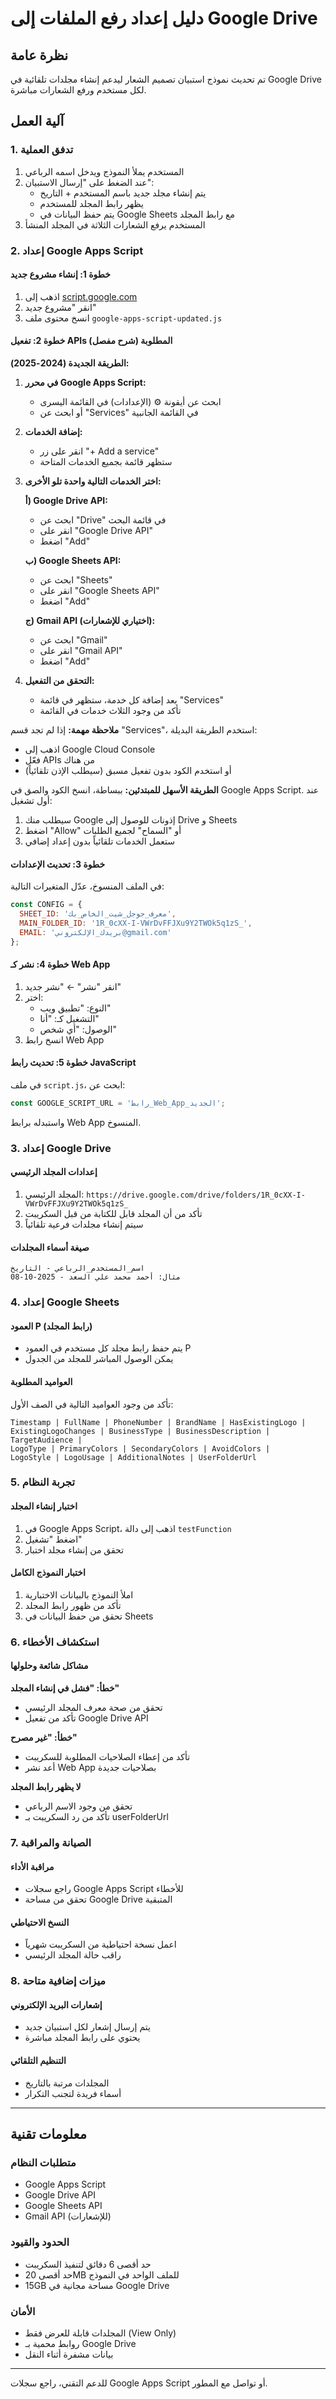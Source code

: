 # دليل إعداد رفع الملفات إلى Google Drive

## نظرة عامة
تم تحديث نموذج استبيان تصميم الشعار ليدعم إنشاء مجلدات تلقائية في Google Drive لكل مستخدم ورفع الشعارات مباشرة.

## آلية العمل

### 1. تدفق العملية
1. المستخدم يملأ النموذج ويدخل اسمه الرباعي
2. عند الضغط على "إرسال الاستبيان":
   - يتم إنشاء مجلد جديد باسم المستخدم + التاريخ
   - يظهر رابط المجلد للمستخدم
   - يتم حفظ البيانات في Google Sheets مع رابط المجلد
3. المستخدم يرفع الشعارات الثلاثة في المجلد المنشأ

### 2. إعداد Google Apps Script

#### خطوة 1: إنشاء مشروع جديد
1. اذهب إلى [script.google.com](https://script.google.com)
2. انقر "مشروع جديد"
3. انسخ محتوى ملف `google-apps-script-updated.js`

#### خطوة 2: تفعيل APIs المطلوبة (شرح مفصل)

**الطريقة الجديدة (2024-2025):**

1. **في محرر Google Apps Script:**
   - ابحث عن أيقونة ⚙️ (الإعدادات) في القائمة اليسرى
   - أو ابحث عن "Services" في القائمة الجانبية

2. **إضافة الخدمات:**
   - انقر على زر "+ Add a service" 
   - ستظهر قائمة بجميع الخدمات المتاحة

3. **اختر الخدمات التالية واحدة تلو الأخرى:**
   
   **أ) Google Drive API:**
   - ابحث عن "Drive" في قائمة البحث
   - انقر على "Google Drive API"
   - اضغط "Add"
   
   **ب) Google Sheets API:**
   - ابحث عن "Sheets" 
   - انقر على "Google Sheets API"
   - اضغط "Add"
   
   **ج) Gmail API (اختياري للإشعارات):**
   - ابحث عن "Gmail"
   - انقر على "Gmail API" 
   - اضغط "Add"

4. **التحقق من التفعيل:**
   - بعد إضافة كل خدمة، ستظهر في قائمة "Services"
   - تأكد من وجود الثلاث خدمات في القائمة

**ملاحظة مهمة:** 
إذا لم تجد قسم "Services"، استخدم الطريقة البديلة:
- اذهب إلى Google Cloud Console
- فعّل APIs من هناك
- أو استخدم الكود بدون تفعيل مسبق (سيطلب الإذن تلقائياً)

**الطريقة الأسهل للمبتدئين:**
ببساطة، انسخ الكود والصق في Google Apps Script. عند أول تشغيل:
1. سيطلب منك Google إذونات للوصول إلى Drive و Sheets
2. اضغط "Allow" أو "السماح" لجميع الطلبات
3. ستعمل الخدمات تلقائياً بدون إعداد إضافي

#### خطوة 3: تحديث الإعدادات
في الملف المنسوخ، عدّل المتغيرات التالية:

```javascript
const CONFIG = {
  SHEET_ID: 'معرف_جوجل_شيت_الخاص_بك',
  MAIN_FOLDER_ID: '1R_0cXX-I-VWrDvFFJXu9Y2TWOk5q1zS_',
  EMAIL: 'بريدك_الإلكتروني@gmail.com'
};
```

#### خطوة 4: نشر كـ Web App
1. انقر "نشر" ← "نشر جديد"
2. اختر:
   - النوع: "تطبيق ويب"
   - التشغيل كـ: "أنا"
   - الوصول: "أي شخص"
3. انسخ رابط Web App

#### خطوة 5: تحديث رابط JavaScript
في ملف `script.js`، ابحث عن:
```javascript
const GOOGLE_SCRIPT_URL = 'رابط_Web_App_الجديد';
```
واستبدله برابط Web App المنسوخ.

### 3. إعداد Google Drive

#### إعدادات المجلد الرئيسي
1. المجلد الرئيسي: `https://drive.google.com/drive/folders/1R_0cXX-I-VWrDvFFJXu9Y2TWOk5q1zS_`
2. تأكد من أن المجلد قابل للكتابة من قبل السكريبت
3. سيتم إنشاء مجلدات فرعية تلقائياً

#### صيغة أسماء المجلدات
```
اسم_المستخدم_الرباعي - التاريخ
مثال: أحمد محمد علي السعد - 2025-10-08
```

### 4. إعداد Google Sheets

#### العمود P (رابط المجلد)
- يتم حفظ رابط مجلد كل مستخدم في العمود P
- يمكن الوصول المباشر للمجلد من الجدول

#### العواميد المطلوبة
تأكد من وجود العواميد التالية في الصف الأول:
```
Timestamp | FullName | PhoneNumber | BrandName | HasExistingLogo | 
ExistingLogoChanges | BusinessType | BusinessDescription | TargetAudience |
LogoType | PrimaryColors | SecondaryColors | AvoidColors | 
LogoStyle | LogoUsage | AdditionalNotes | UserFolderUrl
```

### 5. تجربة النظام

#### اختبار إنشاء المجلد
1. في Google Apps Script، اذهب إلى دالة `testFunction`
2. اضغط "تشغيل"
3. تحقق من إنشاء مجلد اختبار

#### اختبار النموذج الكامل
1. املأ النموذج بالبيانات الاختبارية
2. تأكد من ظهور رابط المجلد
3. تحقق من حفظ البيانات في Sheets

### 6. استكشاف الأخطاء

#### مشاكل شائعة وحلولها

**خطأ: "فشل في إنشاء المجلد"**
- تحقق من صحة معرف المجلد الرئيسي
- تأكد من تفعيل Google Drive API

**خطأ: "غير مصرح"**
- تأكد من إعطاء الصلاحيات المطلوبة للسكريبت
- أعد نشر Web App بصلاحيات جديدة

**لا يظهر رابط المجلد**
- تحقق من وجود الاسم الرباعي
- تأكد من رد السكريبت بـ userFolderUrl

### 7. الصيانة والمراقبة

#### مراقبة الأداء
- راجع سجلات Google Apps Script للأخطاء
- تحقق من مساحة Google Drive المتبقية

#### النسخ الاحتياطي
- اعمل نسخة احتياطية من السكريبت شهرياً
- راقب حالة المجلد الرئيسي

### 8. ميزات إضافية متاحة

#### إشعارات البريد الإلكتروني
- يتم إرسال إشعار لكل استبيان جديد
- يحتوي على رابط المجلد مباشرة

#### التنظيم التلقائي
- المجلدات مرتبة بالتاريخ
- أسماء فريدة لتجنب التكرار

---

## معلومات تقنية

### متطلبات النظام
- Google Apps Script
- Google Drive API
- Google Sheets API
- Gmail API (للإشعارات)

### الحدود والقيود
- حد أقصى 6 دقائق لتنفيذ السكريبت
- حد أقصى 20MB للملف الواحد في النموذج
- 15GB مساحة مجانية في Google Drive

### الأمان
- المجلدات قابلة للعرض فقط (View Only)
- روابط محمية بـ Google Drive
- بيانات مشفرة أثناء النقل

---

للدعم التقني، راجع سجلات Google Apps Script أو تواصل مع المطور.